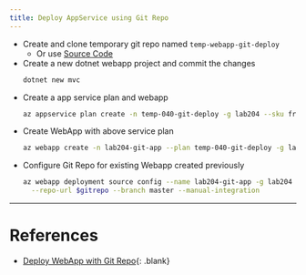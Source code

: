 ```yaml
---
title: Deploy AppService using Git Repo
---
```


- Create and clone temporary git repo named `temp-webapp-git-deploy`
  - Or use [Source Code](https://github.com/devignitelab/temp-webapp-git-deploy)
- Create a new dotnet webapp project and commit the changes
  ```bash
  dotnet new mvc
  ```
- Create a app service plan and webapp
  ```bash
  az appservice plan create -n temp-040-git-deploy -g lab204 --sku free
  ```
- Create WebApp with above service plan
  ```bash
  az webapp create -n lab204-git-app --plan temp-040-git-deploy -g lab204
  ```
- Configure Git Repo for existing Webapp created previously
  ```bash
  az webapp deployment source config --name lab204-git-app -g lab204 \
    --repo-url $gitrepo --branch master --manual-integration
  ```

---

# References
- [Deploy WebApp with Git Repo](https://learn.microsoft.com/en-us/azure/app-service/scripts/cli-deploy-local-git?toc=%2Fcli%2Fazure%2Ftoc.json){: .blank}